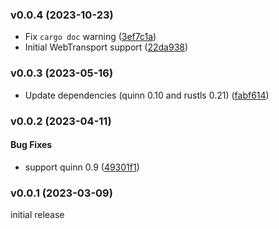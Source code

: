 ### v0.0.4 (2023-10-23)

* Fix `cargo doc` warning ([3ef7c1a](https://github.com/hyperium/h3/commit/3ef7c1a37b635e8446322d8f8d3a68580a208ad8))
* Initial WebTransport support ([22da938](https://github.com/hyperium/h3/commit/22da9387f19d724852b3bf1dfd7e66f0fd45cb81))


### v0.0.3 (2023-05-16)

* Update dependencies (quinn 0.10 and rustls 0.21) ([fabf614](https://github.com/hyperium/h3/commit/fabf6149c9ee57d7803ea5fb4426f895cbb5d244))

### v0.0.2 (2023-04-11)

#### Bug Fixes

* support quinn 0.9 ([49301f1](https://github.com/hyperium/h3/commit/49301f18e15d3acffc2a8d8bea1a8038c5f3fe6d))


### v0.0.1 (2023-03-09)

initial release